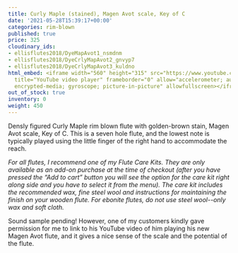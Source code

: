 ```yaml
---
title: Curly Maple (stained), Magen Avot scale, Key of C
date: '2021-05-28T15:39:17+00:00'
categories: rim-blown
published: true
price: 325
cloudinary_ids:
- ellisflutes2018/DyeMapAvot1_nsmdnm
- ellisflutes2018/DyeCrlyMapAvot2_gnvyp7
- ellisflutes2018/DyeCrlyMapAvot3_kuldno
html_embed: <iframe width="560" height="315" src="https://www.youtube.com/embed/hCh03T0Kddk"
  title="YouTube video player" frameborder="0" allow="accelerometer; autoplay; clipboard-write;
  encrypted-media; gyroscope; picture-in-picture" allowfullscreen></iframe>
out_of_stock: true
inventory: 0
weight: 450
---
```


Densly figured Curly Maple rim blown flute with golden-brown stain, Magen Avot scale, Key of C.  This is a seven hole flute, and the lowest note is typically played using the little finger of the right hand to accommodate the reach.

*For all flutes, I recommend one of my Flute Care Kits.  They are only available as an add-on purchase at the time of checkout (after you have pressed the “Add to cart” button you will see the option for the care kit right along side and you have to select it from the menu). The care kit includes the recommended wax, fine steel wool and instructions for maintaining the finish on your wooden flute.  For ebonite flutes, do not use steel wool--only wax and soft cloth.*

Sound sample pending!  However, one of my customers kindly gave permission for me to link to his YouTube video of him playing his new Magen Avot flute, and it gives a nice sense of the scale and the potential of the flute.